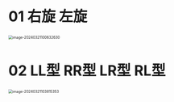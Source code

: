 # 01 右旋 左旋

<img src="https://cvp.oss-cn-shanghai.aliyuncs.com/picgo/202403211006741.png" alt="image-20240321100632630" style="zoom:50%;" />



# 02 LL型 RR型 LR型 RL型

<img src="https://cvp.oss-cn-shanghai.aliyuncs.com/picgo/202403211038485.png" alt="image-20240321103815353" style="zoom:50%;" />